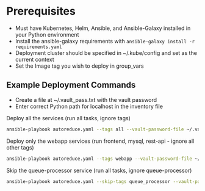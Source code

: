 # Prerequisites

- Must have Kubernetes, Helm, Ansible, and Ansible-Galaxy installed in your Python environment
- Install the ansible-galaxy requirements with ```ansible-galaxy install -r requirements.yaml```
- Deployment cluster should be specified in ~/.kube/config and set as the current context
- Set the Image tag you wish to deploy in group_vars

## Example Deployment Commands

- Create a file at ~/.vault_pass.txt with the vault password
- Enter correct Python path for localhost in the inventory file

Deploy all the services (run all tasks, ignore tags)

```bash
ansible-playbook autoreduce.yaml --tags all --vault-password-file ~/.vault_pass.txt --limit prod
```

Deploy only the webapp services (run frontend, mysql, rest-api - ignore all other tags)

```bash
ansible-playbook autoreduce.yaml --tags webapp --vault-password-file ~/.vault_pass.txt --limit prod
```

Skip the queue-processor service (run all tasks, ignore queue-processor)

```bash
ansible-playbook autoreduce.yaml --skip-tags queue_processor --vault-password-file ~/.vault_pass.txt --limit prod
```
